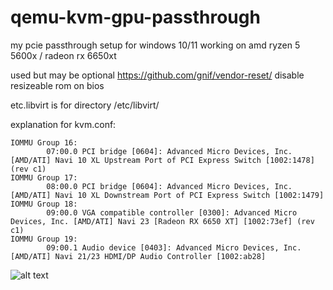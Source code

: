 # qemu-kvm-gpu-passthrough
my pcie passthrough setup for windows 10/11
working on amd ryzen 5 5600x / radeon rx 6650xt

used but may be optional https://github.com/gnif/vendor-reset/
disable resizeable rom on bios

etc.libvirt is for directory /etc/libvirt/

explanation for kvm.conf:
```
IOMMU Group 16:
        07:00.0 PCI bridge [0604]: Advanced Micro Devices, Inc. [AMD/ATI] Navi 10 XL Upstream Port of PCI Express Switch [1002:1478] (rev c1)
IOMMU Group 17:
        08:00.0 PCI bridge [0604]: Advanced Micro Devices, Inc. [AMD/ATI] Navi 10 XL Downstream Port of PCI Express Switch [1002:1479]
IOMMU Group 18:
        09:00.0 VGA compatible controller [0300]: Advanced Micro Devices, Inc. [AMD/ATI] Navi 23 [Radeon RX 6650 XT] [1002:73ef] (rev c1)
IOMMU Group 19:
        09:00.1 Audio device [0403]: Advanced Micro Devices, Inc. [AMD/ATI] Navi 21/23 HDMI/DP Audio Controller [1002:ab28]
```
![alt text][logo]

[logo]: https://raw.githubusercontent.com/awwmbCPmM9Q7xFfM/qemu-kvm-gpu-passthrough/main/image.png
